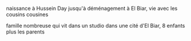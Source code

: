 naissance à Hussein Day jusqu'à déménagement à El Biar, vie avec les cousins cousines

famille nombreuse qui vit dans un studio dans une cité d'El Biar, 8 enfants plus les parents
